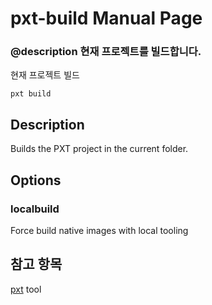 # pxt-build Manual Page

### @description 현재 프로젝트를 빌드합니다.

현재 프로젝트 빌드

    pxt build
    

## Description

Builds the PXT project in the current folder.

## Options

### localbuild

Force build native images with local tooling

## 참고 항목

[pxt](/cli) tool